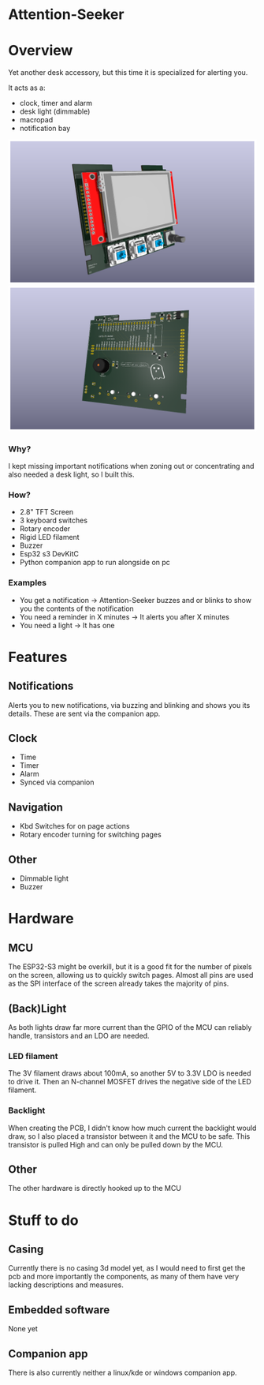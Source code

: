 # Attention-Seeker
# Overview
Yet another desk accessory, but this time it is specialized for alerting you. 

It acts as a: 
- clock, timer and alarm
- desk light (dimmable)
- macropad
- notification bay

![front_view](pcb/pictures/front.png) ![back_view](pcb/pictures/back.png)

### Why?
I kept missing important notifications when zoning out or concentrating and also needed a desk light, so I built this.

### How?
- 2.8" TFT Screen
- 3 keyboard switches
- Rotary encoder 
- Rigid LED filament
- Buzzer
- Esp32 s3 DevKitC
- Python companion app to run alongside on pc

### Examples
- You get a notification -> Attention-Seeker buzzes and or blinks to show you the contents of the notification
- You need a reminder in X minutes -> It alerts you after X minutes
- You need a light -> It has one

# Features
## Notifications
Alerts you to new notifications, via buzzing and blinking and shows you its details.
These are sent via the companion app.

## Clock
- Time
- Timer
- Alarm
- Synced via companion

## Navigation
- Kbd Switches for on page actions
- Rotary encoder turning for switching pages

## Other
- Dimmable light
- Buzzer

# Hardware
## MCU
The ESP32-S3 might be overkill, but it is a good fit for the number of pixels on the screen, allowing us to quickly switch pages.
Almost all pins are used as the SPI interface of the screen already takes the majority of pins.

## (Back)Light
As both lights draw far more current than the GPIO of the MCU can reliably handle, transistors and an LDO are needed.

### LED filament
The 3V filament draws about 100mA, so another 5V to 3.3V LDO is needed to drive it.
Then an N-channel MOSFET drives the negative side of the LED filament.

### Backlight
When creating the PCB, I didn't know how much current the backlight would draw,
so I also placed a transistor between it and the MCU to be safe.
This transistor is pulled High and can only be pulled down by the MCU.

## Other
The other hardware is directly hooked up to the MCU

# Stuff to do
## Casing
Currently there is no casing 3d model yet, as I would need to first get the pcb and more importantly the components, as many of them have very lacking descriptions and measures.

## Embedded software
None yet

## Companion app
There is also currently neither a linux/kde or windows companion app.